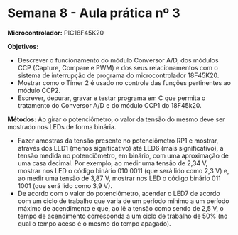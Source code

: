 # Semana 8 - Aula prática nº 3

**Microcontrolador:** PIC18F45K20

**Objetivos:**
- Descrever o funcionamento do módulo Conversor A/D, dos módulos CCP (Capture, Compare e PWM) e dos seus relacionamentos com o sistema de interrupção de programa do microcontrolador 18F45K20.
- Mostrar como o Timer 2 é usado no controle das funções pertinentes ao módulo CCP2.
- Escrever, depurar, gravar e testar programa em C que permita o tratamento do Conversor A/D e do módulo CCP1 do 18F45k20.

**Métodos:** Ao girar o potenciômetro, o valor da tensão do mesmo deve ser mostrado nos LEDs de forma binária.
- Fazer amostras da tensão presente no potenciômetro RP1 e mostrar, através dos LED1 (menos significativo) até LED6 (mais significativo), a tensão medida no potenciômetro, em binário, com uma aproximação de uma casa decimal. Por exemplo, ao medir uma tensão de 2,34 V, mostrar nos LED o código binário 010 0011 (que será lido como 2,3 V) e, ao medir uma tensão de 3,87 V, mostrar nos LED o código binário 011 1001 (que será lido como 3,9 V).
- De acordo com o valor do potenciômetro, acender o LED7 de acordo com um ciclo de trabalho que varia de um período mínimo a um período máximo de acendimento e que, ao lê a tensão como sendo de 2,5 V, o tempo de acendimento corresponda a um ciclo de trabalho de 50% (no qual o tempo aceso é o mesmo do tempo apagado).
<!--stackedit_data:
eyJoaXN0b3J5IjpbMTYyMTQ5MzgwN119
-->